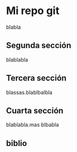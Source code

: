# Mi repo git

blabla

## Segunda sección

blablabla

## Tercera sección

blassas.blablbalbla

## Cuarta sección

blablabla.mas blbabla

## biblio
